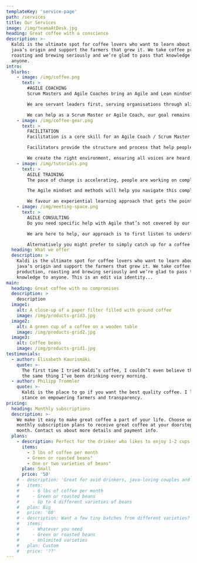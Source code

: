 ```yaml
---
templateKey: 'service-page'
path: /services
title: Our Services
image: /img/teamaAtDesk.jpg
heading: Great coffee with a conscience
description: >-
  Kaldi is the ultimate spot for coffee lovers who want to learn about their
  java’s origin and support the farmers that grew it. We take coffee production,
  roasting and brewing seriously and we’re glad to pass that knowledge to
  anyone.
intro:
  blurbs:
    - image: /img/coffee.png
      text: >
        #AGILE COACHING
        Scrum Masters and Agile Coaches bring an Agile and Lean mindset coupled with a depth of skills and on the ground experiences. They help teach, mentor, coach and facilitate organisations, product owners and teams through their journey towards greater business agility.

        We are servant leaders first, serving organisations through aligning on a shared purpose, raising awareness of what is trying to happen and working with people to co-create successful change.

        We can help as a Scrum Master or Agile Coach, our goal remains to support the growth of your people and organisation so that you are self sufficient so we are no longer needed. Get in touch to explore further how we can help.
    - image: /img/coffee-gear.png
      text: >
        FACILITATION
        Facilitation is a core skill for an Agile Coach / Scrum Master. We have facilitated hundreds of workshops over many years, from Inceptions that kick off new work with large groups to Sprint Retrospectives for small agile teams.

        Facilitators provide the structure and process that help people engage and accomplish their task or goal. We stay neutral on content, drawing that from the participants.

        We create the right environment, ensuring all voices are heard, the energy and momentum is maintained and help the group in reaching consensus and making decisions. If you need help to facilitate an upcoming workshop or Agile event please reach out.
    - image: /img/tutorials.png
      text: >
        AGILE TRAINING
        The pace of change is accelerating, people are working on complex problems and dealing with increasing uncertainty. The need to learn, adapt, innovate and deliver value sooner has never been more pressing.

        The Agile mindset and methods will help you navigate this complexity,  welcoming change and reducing your time to market. Our training gives you the knowledge you need to get started, we can also customise training specific to your organisation.

        We favour an experiential learning approach that gets the point home whilst providing a enjoyable learning experience.
    - image: /img/meeting-space.png
      text: >
        AGILE CONSULTING
        Do you need specific help with Agile that’s not covered by our other Services? You may want some specific advice, it might relate to problems you are experiencing or improvements you are seeking. Perhaps you already have Agile working well in technology with a few small teams, now you want to explore how to scale that to achieve greater business agility.

        We are here to help, our approach is to first listen to understand, remaining curious about where you are at and what is looking to happen. Together we can explore what support might be needed and how we can help.

        Alternatively you might prefer to simply catch up for a coffee and have a chat, maybe one casual conversation is all that’s needed. Get in touch, we love our coffee!
  heading: What we offer
  description: >
    Kaldi is the ultimate spot for coffee lovers who want to learn about their
    java’s origin and support the farmers that grew it. We take coffee
    production, roasting and brewing seriously and we’re glad to pass that
    knowledge to anyone. This is an edit via identity...
main:
  heading: Great coffee with no compromises
  description: >
    description
  image1:
    alt: A close-up of a paper filter filled with ground coffee
    image: /img/products-grid3.jpg
  image2:
    alt: A green cup of a coffee on a wooden table
    image: /img/products-grid2.jpg
  image3:
    alt: Coffee beans
    image: /img/products-grid1.jpg
testimonials:
  - author: Elisabeth Kaurismäki
    quote: >-
      The first time I tried Kaldi’s coffee, I couldn’t even believe that was
      the same thing I’ve been drinking every morning.
  - author: Philipp Trommler
    quote: >-
      Kaldi is the place to go if you want the best quality coffee. I love their
      stance on empowering farmers and transparency.
pricing:
  heading: Monthly subscriptions
  description: >-
    We make it easy to make great coffee a part of your life. Choose one of our
    monthly subscription plans to receive great coffee at your doorstep each
    month. Contact us about more details and payment info.
  plans:
    - description: Perfect for the drinker who likes to enjoy 1-2 cups per day.
      items:
        - 3 lbs of coffee per month
        - Green or roasted beans"
        - One or two varieties of beans"
      plan: Small
      price: '50'
    # - description: 'Great for avid drinkers, java-loving couples and bigger crowds'
    #   items:
    #     - 6 lbs of coffee per month
    #     - Green or roasted beans
    #     - Up to 4 different varieties of beans
    #   plan: Big
    #   price: '80'
    # - description: Want a few tiny batches from different varieties? Try our custom plan
    #   items:
    #     - Whatever you need
    #     - Green or roasted beans
    #     - Unlimited varieties
    #   plan: Custom
    #   price: '??'
---
```

